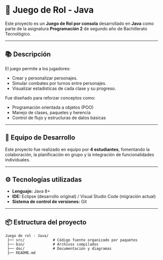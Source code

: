 # 🎲 Juego de Rol - Java

Este proyecto es un **Juego de Rol por consola** desarrollado en **Java** como parte de la asignatura **Programación 2** de segundo año de Bachillerato Tecnológico.

---

## 📚 **Descripción**

El juego permite a los jugadores:
- Crear y personalizar personajes.
- Simular combates por turnos entre personajes.
- Visualizar estadísticas de cada clase y su progreso.

Fue diseñado para reforzar conceptos como:
- Programación orientada a objetos (POO)
- Manejo de clases, paquetes y herencia
- Control de flujo y estructuras de datos básicas

---

## 👥 **Equipo de Desarrollo**

Este proyecto fue realizado en equipo por **4 estudiantes**, fomentando la colaboración, la planificación en grupo y la integración de funcionalidades individuales.

---

## ⚙️ **Tecnologías utilizadas**

- **Lenguaje:** Java 8+
- **IDE:** Eclipse (desarrollo original) / Visual Studio Code (migración actual)
- **Sistema de control de versiones:** Git

---

## 📦 **Estructura del proyecto**

```plaintext
Juego de rol - Java/
 ├── src/             # Código fuente organizado por paquetes
 ├── bin/             # Archivos compilados
 ├── doc/             # Documentación y diagramas
 ├── README.md

